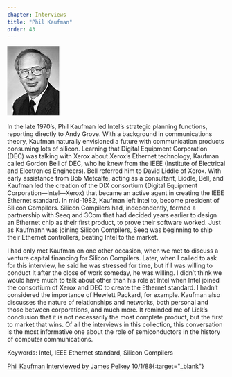 ```yaml
---
chapter: Interviews
title: "Phil Kaufman"
order: 43
---
```


![Phil Kaufman](/assets/img/phil-kaufman.jpg)

In the late 1970’s, Phil Kaufman led Intel’s strategic planning functions, reporting directly to Andy Grove. With a background in communications theory, Kaufman naturally envisioned a future with communication products consuming lots of silicon. Learning that Digital Equipment Corporation (DEC) was talking with Xerox about Xerox’s Ethernet technology, Kaufman called Gordon Bell of DEC, who he knew from the IEEE (Institute of Electrical and Electronics Engineers). Bell referred him to David Liddle of Xerox. With early assistance from Bob Metcalfe, acting as a consultant, Liddle, Bell, and Kaufman led the creation of the DIX consortium (Digital Equipment Corporation—Intel—Xerox) that became an active agent in creating the IEEE Ethernet standard. In mid-1982, Kaufman left Intel to, become president of Silicon Compilers. Silicon Compilers had, independently, formed a partnership with Seeq and 3Com that had decided years earlier to design an Ethernet chip as their first product, to prove their software worked. Just as Kaufmann was joining Silicon Compilers, Seeq was beginning to ship their Ethernet controllers, beating Intel to the market.

I had only met Kaufman on one other occasion, when we met to discuss a venture capital financing for Silicon Compilers. Later, when I called to ask for this interview, he said he was stressed for time, but if I was willing to conduct it after the close of work someday, he was willing. I didn’t think we would have much to talk about other than his role at Intel when Intel joined the consortium of Xerox and DEC to create the Ethernet standard. I hadn’t considered the importance of Hewlett Packard, for example. Kaufman also discusses the nature of relationships and networks, both personal and those between corporations, and much more. It reminded me of Lick’s conclusion that it is not necessarily the most complete product, but the first to market that wins. Of all the interviews in this collection, this conversation is the most informative one about the role of semiconductors in the history of computer communications.

Keywords: Intel, IEEE Ethernet standard, Silicon Compilers

[Phil Kaufman Interviewed by James Pelkey 10/1/88](https://archive.computerhistory.org/resources/access/text/2013/05/102746652-05-01-acc.pdf){:target="_blank"}
